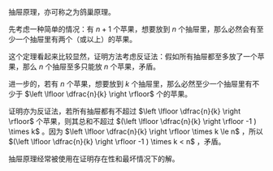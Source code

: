 抽屉原理，亦可称之为鸽巢原理。

先考虑一种简单的情况：有 $n+1$ 个苹果，想要放到 $n$ 个抽屉里，那么必然会有至少一个抽屉里有两个（或以上）的苹果。

这个定理看起来比较显然，证明方法考虑反证法：假如所有抽屉都至多放了一个苹果，那么 $n$ 个抽屉至多只能放 $n$ 个苹果，矛盾。

进一步的，若有 $n$ 个苹果，想要放到 $k$ 个抽屉里，那么必然至少一个抽屉里有不少于 $\left \lfloor \dfrac{n}{k} \right \rfloor$ 个的苹果。

证明亦为反证法，若所有抽屉都有不超过 $\left \lfloor \dfrac{n}{k} \right \rfloor$ 个苹果，则其总和不超过 $(\left \lfloor \dfrac{n}{k} \right \rfloor -1 ) \times k$ 。因为 $\left \lfloor \dfrac{n}{k} \right \rfloor \times k \le n$ ，所以 $(\left \lfloor \dfrac{n}{k} \right \rfloor -1 ) \times k < n$ ，矛盾。

抽屉原理经常被使用在证明存在性和最坏情况下的解。
